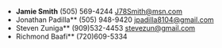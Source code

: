 * **Jamie Smith** (505) 569-4244 J78Smith@msn.com
* Jonathan Padilla** (505) 948-9420 jpadilla8104@gmail.com
* Steven Zuniga** (909)532-4453 stevezun@gmail.com
* Richmond Baafi** (720)609-5334
